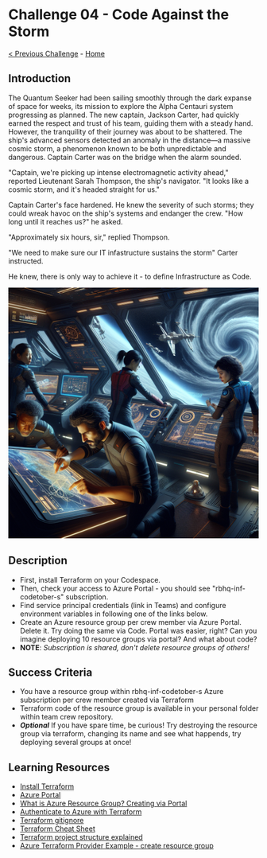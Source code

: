# Challenge 04 - Code Against the Storm

[< Previous Challenge](Challenge-03.md) - [Home](../README.md)

## Introduction

The Quantum Seeker had been sailing smoothly through the dark expanse of space for weeks, its mission to explore the Alpha Centauri system progressing as planned. The new captain, Jackson Carter, had quickly earned the respect and trust of his team, guiding them with a steady hand. However, the tranquility of their journey was about to be shattered. The ship's advanced sensors detected an anomaly in the distance—a massive cosmic storm, a phenomenon known to be both unpredictable and dangerous. Captain Carter was on the bridge when the alarm sounded.

"Captain, we're picking up intense electromagnetic activity ahead," reported Lieutenant Sarah Thompson, the ship's navigator. "It looks like a cosmic storm, and it's headed straight for us."

Captain Carter's face hardened. He knew the severity of such storms; they could wreak havoc on the ship's systems and endanger the crew. "How long until it reaches us?" he asked.

"Approximately six hours, sir," replied Thompson.

"We need to make sure our IT infastructure sustains the storm" Carter instructed.

He knew, there is only way to achieve it - to define Infrastructure as Code.

<img src="images/spaceship-iac.png" width="512"/>

## Description

- First, install Terraform on your Codespace.
- Then, check your access to Azure Portal - you should see "rbhq-inf-codetober-s" subscription.
- Find service principal credentials (link in Teams) and configure environment variables in following one of the links below. 
- Create an Azure resource group per crew member via Azure Portal. Delete it. Try doing the same via Code. Portal was easier, right? Can you imagine deploying 10 resource groups via portal? And what about code?
- **NOTE**: _Subscription is shared, don't delete resource groups of others!_

## Success Criteria

- You have a resource group within rbhq-inf-codetober-s Azure subscription per crew member created via Terraform
- Terraform code of the resource group is available in your personal folder within team crew repository.
- ***Optional*** If you have spare time, be curious! Try destroying the resource group via terraform, changing its name and see what happends, try deploying several groups at once!

## Learning Resources

- [Install Terraform](https://developer.hashicorp.com/terraform/tutorials/aws-get-started/install-cli)
- [Azure Portal](https://portal.azure.com)
- [What is Azure Resource Group? Creating via Portal](https://learn.microsoft.com/en-us/azure/azure-resource-manager/management/manage-resource-groups-portal#what-is-a-resource-group)
- [Authenticate to Azure with Terraform](https://learn.microsoft.com/en-us/azure/developer/terraform/authenticate-to-azure-with-service-principle?tabs=bash#specify-service-principal-credentials-in-environment-variables)
- [Terraform gitignore](https://github.com/github/gitignore/blob/main/Terraform.gitignore)
- [Terraform Cheat Sheet](https://spacelift.io/blog/terraform-commands-cheat-sheet)
- [Terraform project structure explained](https://spacelift.io/blog/terraform-files)
- [Azure Terraform Provider Example - create resource group](https://registry.terraform.io/providers/hashicorp/azurerm/latest/docs#example-usage)

